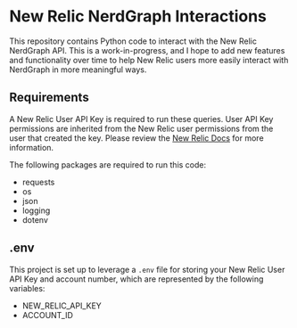 # New Relic NerdGraph Interactions
This repository contains Python code to interact with the New Relic NerdGraph API. This is a work-in-progress, and I hope to add new features and functionality over time to help New Relic users more easily interact with NerdGraph in more meaningful ways.

## Requirements
A New Relic User API Key is required to run these queries. User API Key permissions are inherited from the New Relic user permissions from the user that created the key. Please review the [New Relic Docs](https://docs.newrelic.com/docs/apis/intro-apis/new-relic-api-keys/#user-key) for more information.

The following packages are required to run this code:
- requests
- os
- json
- logging
- dotenv

## .env
This project is set up to leverage a `.env` file for storing your New Relic User API Key and account number, which are represented by the following variables:
- NEW_RELIC_API_KEY
- ACCOUNT_ID
